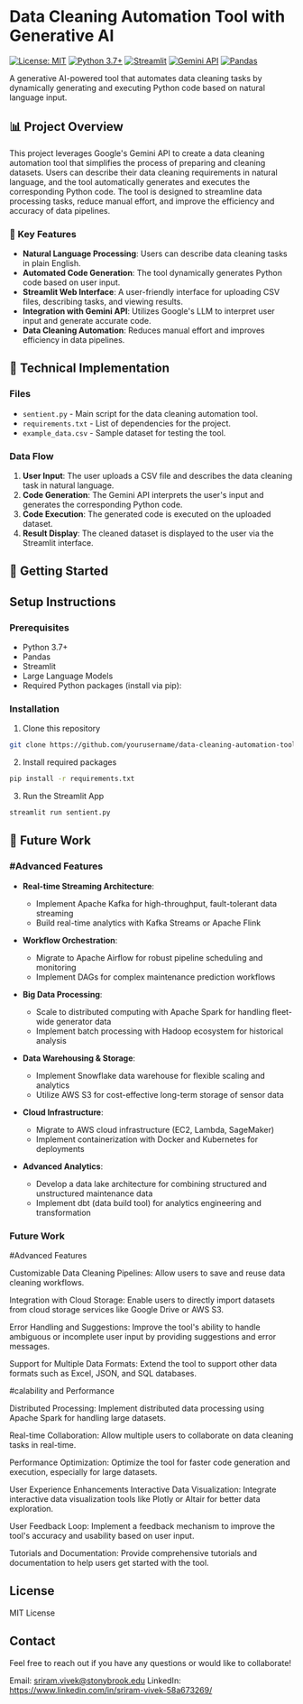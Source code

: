 #  Data Cleaning Automation Tool with Generative AI

[![License: MIT](https://img.shields.io/badge/License-MIT-yellow.svg)](https://opensource.org/licenses/MIT)
[![Python 3.7+](https://img.shields.io/badge/python-3.7+-blue.svg)](https://www.python.org/downloads/)
[![Streamlit](https://img.shields.io/badge/Streamlit-FF4B4B?style=flat&logo=Streamlit&logoColor=white)](https://streamlit.io/)
[![Gemini API](https://img.shields.io/badge/Gemini_API-4285F4?style=flat&logo=google&logoColor=white)](https://ai.google.dev/)
[![Pandas](https://img.shields.io/badge/pandas-150458?style=flat&logo=pandas&logoColor=white)](https://pandas.pydata.org/)

A generative AI-powered tool that automates data cleaning tasks by dynamically generating and executing Python code based on natural language input.

## 📊 Project Overview

This project leverages Google's Gemini API to create a data cleaning automation tool that simplifies the process of preparing and cleaning datasets. Users can describe their data cleaning requirements in natural language, and the tool automatically generates and executes the corresponding Python code. The tool is designed to streamline data processing tasks, reduce manual effort, and improve the efficiency and accuracy of data pipelines.

### 🎯 Key Features
- **Natural Language Processing**: Users can describe data cleaning tasks in plain English.
- **Automated Code Generation**: The tool dynamically generates Python code based on user input.
- **Streamlit Web Interface**: A user-friendly interface for uploading CSV files, describing tasks, and viewing results.
- **Integration with Gemini API**: Utilizes Google's LLM to interpret user input and generate accurate code.
- **Data Cleaning Automation**: Reduces manual effort and improves efficiency in data pipelines.

## 🧠 Technical Implementation

### Files
- `sentient.py` - Main script for the data cleaning automation tool.
- `requirements.txt` - List of dependencies for the project.
- `example_data.csv` - Sample dataset for testing the tool.

### Data Flow
1. **User Input**: The user uploads a CSV file and describes the data cleaning task in natural language.
2. **Code Generation**: The Gemini API interprets the user's input and generates the corresponding Python code.
3. **Code Execution**: The generated code is executed on the uploaded dataset.
4. **Result Display**: The cleaned dataset is displayed to the user via the Streamlit interface.

## 🚀 Getting Started

## Setup Instructions

### Prerequisites
- Python 3.7+
- Pandas
- Streamlit
- Large Language Models
- Required Python packages (install via pip):

### Installation

1. Clone this repository
   
```bash
git clone https://github.com/yourusername/data-cleaning-automation-tool.git
```

2. Install required packages
   
```bash
pip install -r requirements.txt
```

3. Run the Streamlit App

```bash
streamlit run sentient.py
```

## 🔮 Future Work

### #Advanced Features
- **Real-time Streaming Architecture**:
  - Implement Apache Kafka for high-throughput, fault-tolerant data streaming
  - Build real-time analytics with Kafka Streams or Apache Flink

- **Workflow Orchestration**:
  - Migrate to Apache Airflow for robust pipeline scheduling and monitoring
  - Implement DAGs for complex maintenance prediction workflows

- **Big Data Processing**:
  - Scale to distributed computing with Apache Spark for handling fleet-wide generator data
  - Implement batch processing with Hadoop ecosystem for historical analysis

- **Data Warehousing & Storage**:
  - Implement Snowflake data warehouse for flexible scaling and analytics
  - Utilize AWS S3 for cost-effective long-term storage of sensor data

- **Cloud Infrastructure**:
  - Migrate to AWS cloud infrastructure (EC2, Lambda, SageMaker)
  - Implement containerization with Docker and Kubernetes for deployments

- **Advanced Analytics**:
  - Develop a data lake architecture for combining structured and unstructured maintenance data
  - Implement dbt (data build tool) for analytics engineering and transformation

### Future Work

#Advanced Features

Customizable Data Cleaning Pipelines: Allow users to save and reuse data cleaning workflows.

Integration with Cloud Storage: Enable users to directly import datasets from cloud storage services like Google Drive or AWS S3.

Error Handling and Suggestions: Improve the tool's ability to handle ambiguous or incomplete user input by providing suggestions and error messages.

Support for Multiple Data Formats: Extend the tool to support other data formats such as Excel, JSON, and SQL databases.

#calability and Performance

Distributed Processing: Implement distributed data processing using Apache Spark for handling large datasets.

Real-time Collaboration: Allow multiple users to collaborate on data cleaning tasks in real-time.

Performance Optimization: Optimize the tool for faster code generation and execution, especially for large datasets.

User Experience Enhancements
Interactive Data Visualization: Integrate interactive data visualization tools like Plotly or Altair for better data exploration.

User Feedback Loop: Implement a feedback mechanism to improve the tool's accuracy and usability based on user input.

Tutorials and Documentation: Provide comprehensive tutorials and documentation to help users get started with the tool.

## License
MIT License

## Contact
Feel free to reach out if you have any questions or would like to collaborate!

Email: sriram.vivek@stonybrook.edu
LinkedIn: https://www.linkedin.com/in/sriram-vivek-58a673269/

